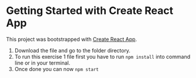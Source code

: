 # Getting Started with Create React App

This project was bootstrapped with [Create React App](https://github.com/facebook/create-react-app).

1. Download the file and go to the folder directory.
2. To run this exercise 1 file first you have to run `npm install` into command line or in your terminal.
3. Once done you can now `npm start`

